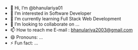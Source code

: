 - 👋 Hi, I’m @bhanulariya01
- 👀 I’m interested in Software Developer
- 🌱 I’m currently learning Full Stack Web Development
- 💞️ I’m looking to collaborate on ...
- 📫 How to reach me E-mail : bhanulariya2003@gmail.com
- 😄 Pronouns: ...
- ⚡ Fun fact: ...

<!---
bhanulariya01/bhanulariya01 is a ✨ special ✨ repository because its `README.md` (this file) appears on your GitHub profile.
You can click the Preview link to take a look at your changes.
--->
